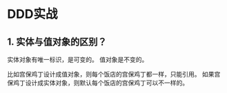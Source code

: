 
# DDD实战


## 1. 实体与值对象的区别？

实体对象有唯一标识，是可变的。
值对象是不变的。

比如宫保鸡丁设计成值对象，则每个饭店的宫保鸡丁都一样，只能引用。
如果宫保鸡丁设计成实体对象，则默认每个饭店的宫保鸡丁可以不一样的。